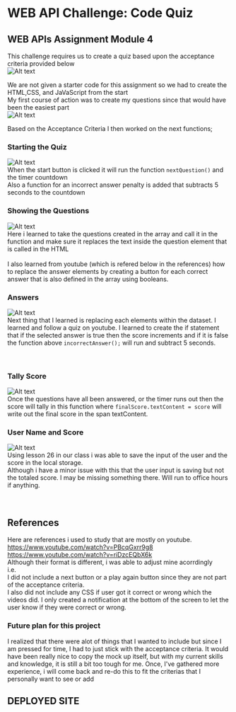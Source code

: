 # WEB API Challenge: Code Quiz

## WEB APIs Assignment Module 4
This challenge requires us to create a quiz based upon the acceptance criteria provided below <br />
![Alt text](/assets/images/image.png)<br />

We are not given a starter code for this assignment so we had to create the HTML,CSS, and JaVaScript from the start <br />
My first course of action was to create my questions since that would have been the easiest part <br />
![Alt text](/assets/images/quiz%20questions.PNG) <br />

Based on the Acceptance Criteria I then worked on the next functions; <br />
### Starting the Quiz
![Alt text](/assets/images/start%20quiz.PNG) <br />
When the start button is clicked it will run the function `nextQuestion()` and the timer countdown <br />
Also a function for an incorrect answer penalty is added that subtracts 5 seconds to the countdown <br />
### Showing the Questions
![Alt text](/assets/images/nextQuestion.PNG) <br />
Here i learned to take the questions created in the array and call it in the function and make sure it replaces the text inside the question element that is called in the HTML <br />
<br />
I also learned from youtube (which is refered below in the references) how to replace the answer elements by creating a button for each correct answer that is also defined 
in the array using booleans. <br />

### Answers
![Alt text](/assets/images/picking%20answer.PNG)<br />
Next thing that I learned is replacing each elements within the dataset. I learned and follow a quiz on youtube. I learned to create the if statement that if the selected answer is true then the score increments and if it is false the function above `incorrectAnswer();` will run and subtract 5 seconds. <br />
<br />
<br />

### Tally Score
![Alt text](/assets/images/tally%20score.PNG) <br />
Once the questions have all been answered, or the timer runs out then the score will tally in this function where `finalScore.textContent = score` will write out the final score in the span textContent. 

### User Name and Score 
![Alt text](/assets/images/local%20storage.PNG) <br />
Using lesson 26 in our class i was able to save the input of the user and the score in the local storage. <br />
Although i have a minor issue with this that the user input is saving but not the totaled score. I may be missing something there. Will run to office hours if anything.
<br />
<br />
<br />

## References 
Here are references i used to study that are mostly on youtube. <br />
https://www.youtube.com/watch?v=PBcqGxrr9g8 <br />
https://www.youtube.com/watch?v=riDzcEQbX6k <br />
Although their format is different, i was able to adjust mine acorrdingly <br />
i.e. <br />
I did not include a next button or a play again button since they are not part of the acceptance criteria. <br />
I also did not include any CSS if user got it correct or wrong which the videos did. I only created a notification at the bottom of the screen to let the user know if they were correct or wrong. 

### Future plan for this project 
I realized that there were alot of things that I wanted to include but since I am pressed for time, I had to just stick with the acceptance criteria. It would have been really nice to copy the mock up itself, but with my current skills and knowledge, it is still a bit too tough for me. Once, I've gathered more experience, i will come back and re-do this to fit the criterias that I personally want to see or add


## DEPLOYED SITE

